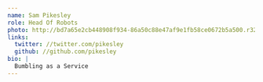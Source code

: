 ```yaml
---
name: Sam Pikesley
role: Head Of Robots
photo: http://bd7a65e2cb448908f934-86a50c88e47af9e1fb58ce0672b5a500.r32.cf3.rackcdn.com/uploads/assets/9c/6a/529c6a3bd0d4622bf5000090/square_square_square_sam.jpg
links:
  twitter: //twitter.com/pikesley
  github: //github.com/pikesley
bio: |
  Bumbling as a Service
---
```

